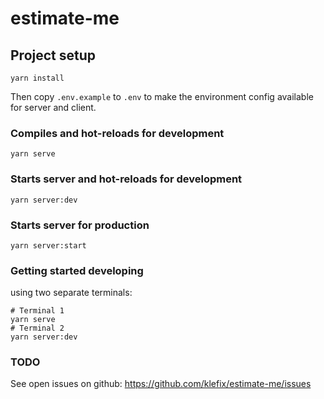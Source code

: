 # estimate-me

## Project setup

```
yarn install
```

Then copy `.env.example` to `.env` to make the environment config available for server and client.

### Compiles and hot-reloads for development

```
yarn serve
```

### Starts server and hot-reloads for development

```
yarn server:dev
```

### Starts server for production

```
yarn server:start
```

### Getting started developing

using two separate terminals:

```
# Terminal 1
yarn serve
# Terminal 2
yarn server:dev
```

### TODO
See open issues on github: https://github.com/klefix/estimate-me/issues

